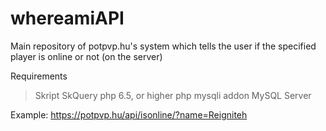 # whereamiAPI
Main repository of potpvp.hu's system which tells the user if the specified player is online or not (on the server)

Requirements
> Skript
> SkQuery
> php 6.5, or higher
> php mysqli addon
> MySQL Server

Example:
https://potpvp.hu/api/isonline/?name=Reigniteh

